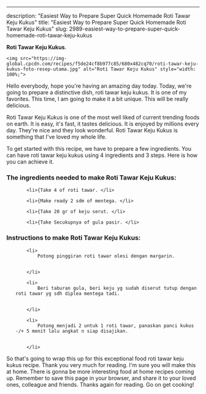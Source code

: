 ---
description: "Easiest Way to Prepare Super Quick Homemade Roti Tawar Keju Kukus"
title: "Easiest Way to Prepare Super Quick Homemade Roti Tawar Keju Kukus"
slug: 2989-easiest-way-to-prepare-super-quick-homemade-roti-tawar-keju-kukus

<p>
	<strong>Roti Tawar Keju Kukus</strong>. 
	
</p>
<p>
	
	<img src="https://img-global.cpcdn.com/recipes/f5de24cf8b977c85/680x482cq70/roti-tawar-keju-kukus-foto-resep-utama.jpg" alt="Roti Tawar Keju Kukus" style="width: 100%;">
	
	
</p>
<p>
	Hello everybody, hope you're having an amazing day today. Today, we're going to prepare a distinctive dish, roti tawar keju kukus. It is one of my favorites. This time, I am going to make it a bit unique. This will be really delicious.
</p>
	
<p>
	
</p>
<p>
	Roti Tawar Keju Kukus is one of the most well liked of current trending foods on earth. It is easy, it's fast, it tastes delicious. It is enjoyed by millions every day. They're nice and they look wonderful. Roti Tawar Keju Kukus is something that I've loved my whole life.
</p>

<p>
To get started with this recipe, we have to prepare a few ingredients. You can have roti tawar keju kukus using 4 ingredients and 3 steps. Here is how you can achieve it.
</p>

<h3>The ingredients needed to make Roti Tawar Keju Kukus:</h3>

<ol>
	
		<li>{Take 4 of roti tawar. </li>
	
		<li>{Make ready 2 sdm of mentega. </li>
	
		<li>{Take 20 gr of keju serut. </li>
	
		<li>{Take Secukupnya of gula pasir. </li>
	
</ol>
<p>
	
</p>

<h3>Instructions to make Roti Tawar Keju Kukus:</h3>

<ol>
	
		<li>
			Potong pinggiran roti tawar olesi dengan margarin.
			
			
		</li>
	
		<li>
			Beri taburan gula, beri keju yg sudah diserut tutup dengan roti tawar yg sdh diplea mentega tadi.
			
			
		</li>
	
		<li>
			Potong menjadi 2 untuk 1 roti tawar, panaskan panci kukus -/+ 5 menit lalu angkat n siap disajikan.
			
			
		</li>
	
</ol>

<p>
	
</p>

<p>
	So that's going to wrap this up for this exceptional food roti tawar keju kukus recipe. Thank you very much for reading. I'm sure you will make this at home. There is gonna be more interesting food at home recipes coming up. Remember to save this page in your browser, and share it to your loved ones, colleague and friends. Thanks again for reading. Go on get cooking!
</p>
